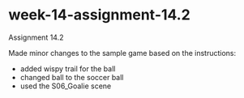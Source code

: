 # week-14-assignment-14.2
Assignment 14.2

Made minor changes to the sample game based on the instructions:
- added wispy trail for the ball
- changed ball to the soccer ball
- used the S06_Goalie scene
